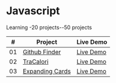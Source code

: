 # Javascript
Learning -20 projects--50 projects


|  #  | Project                                                                                                                     | Live Demo                                                                         |
| :-: | --------------------------------------------------------------------------------------------------------------------------- | --------------------------------------------------------------------------------- |
| 01  | [Github Finder](https://abhishek-chaurasiya.github.io/Javascript/Github%20Finder/)                                        | [Live Demo](https://abhishek-chaurasiya.github.io/Javascript/Github%20Finder/)               |
| 02  | [TraCalori](https://abhishek-chaurasiya.github.io/Javascript/Tracalori/)                             | [Live Demo](https://abhishek-chaurasiya.github.io/Javascript/Tracalori/)               |
| 03  | [Expanding Cards](https://github.com/bradtraversy/50projects50days/tree/master/expanding-cards)                             | [Live Demo](https://50projects50days.com/projects/expanding-cards/)               |

